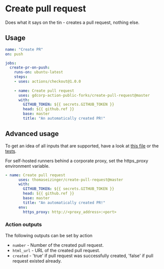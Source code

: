# Create pull request

Does what it says on the tin - creates a pull request, nothing else.

## Usage

```yaml
name: "Create PR"
on: push

jobs:
  create-pr-on-push:
    runs-on: ubuntu-latest
    steps:
    - uses: actions/checkout@1.0.0
    
    - name: Create pull request
      uses: gdcorp-action-public-forks/create-pull-request@master
      with:
        GITHUB_TOKEN: ${{ secrets.GITHUB_TOKEN }}
        head: ${{ github.ref }}
        base: master
        title: "An automatically created PR!"
```

## Advanced usage

To get an idea of all inputs that are supported, have a look at [this file](./src/getInputs.ts) or the [tests](./__tests__/getInputs.test.ts).

For self-hosted runners behind a corporate proxy, set the https_proxy environment variable.

```yaml
- name: Create pull request
      uses: thomaseizinger/create-pull-request@master
      with:
        GITHUB_TOKEN: ${{ secrets.GITHUB_TOKEN }}
        head: ${{ github.ref }}
        base: master
        title: "An automatically created PR!"
      env:
        https_proxy: http://<proxy_address>:<port>
```

### Action outputs

The following outputs can be set by action

- `number` - Number of the created pull request.
- `html_url` - URL of the created pull request.
- `created` - 'true' if pull request was successfully created, 'false' if pull request existed already.
